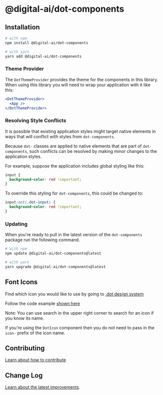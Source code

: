 # @digital-ai/dot-components

## Installation

```sh
# with npm
npm install @digital-ai/dot-components

# with yarn
yarn add @digital-ai/dot-components
```

### Theme Provider

The `DotThemeProvider` provides the theme for the components in this library. When using this library you will need to wrap your application with it like this:

```jsx
<DotThemeProvider>
  <App />
</DotThemeProvider>
```

### Resolving Style Conflicts

It is possible that existing application styles might target native elements in ways that will conflict with styles from `dot-components`.

Because `dot-` classes are applied to native elements that are part of `dot-components`, such conflicts can be resolved by making minor changes to the application styles.

For example, suppose the application includes global styling like this:

```css
input {
  background-color: red !important;
}
```

To override this styling for `dot-components`, this could be changed to:

```css
input:not(.dot-input) {
  background-color: red !important;
}
```

### Updating

When you're ready to pull in the latest version of the `dot-components` package run the following command.

```sh
# with npm
npm update @digital-ai/dot-components@latest

# with yarn
yarn upgrade @digital-ai/dot-components@latest
```

## Font Icons

Find which icon you would like to use by going to [.dot design system](https://zeroheight.com/4a9ac476a/p/13a447-icons/b/43c8ca)

Follow the code example [shown here](https://zeroheight.com/4a9ac476a/p/13a447-icons/b/52c5a5)

Note: You can use search in the upper right corner to search for an icon if you know its name.

If you're using the `DotIcon` component then you do not need to pass in the `icon-` prefix of the icon name.

## Contributing

[Learn about how to contribute](https://zeroheight.com/4a9ac476a/p/50279a-developers/b/255d47)

## Change Log

[Learn about the latest improvements](https://zeroheight.com/4a9ac476a/p/50279a-developers/b/95a7cc).

